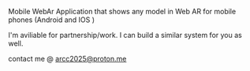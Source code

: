 Mobile WebAr Application that shows any model in Web AR for mobile phones (Android and IOS )

I'm aviliable for partnership/work.
I can build a similar system for you as well.

contact me @ arcc2025@proton.me
